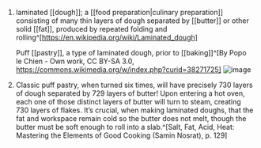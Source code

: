 1. laminated [[dough]]; a [[food preparation|culinary preparation]] consisting of many thin layers of dough separated by [[butter]] or other solid [[fat]], produced by repeated folding and rolling^[https://en.wikipedia.org/wiki/Laminated_dough]
   
   Puff [[pastry]], a type of laminated dough, prior to [[baking]]^[By Popo le Chien - Own work, CC BY-SA 3.0, https://commons.wikimedia.org/w/index.php?curid=38271725]
   ![image](https://upload.wikimedia.org/wikipedia/commons/9/90/Pate_feuilletee_2.jpg)
2. Classic puff pastry, when turned six times, will have precisely 730 layers of dough separated by 729 layers of butter! Upon entering a hot oven, each one of those distinct layers of butter will turn to steam, creating 730 layers of flakes. It’s crucial, when making laminated doughs, that the fat and workspace remain cold so the butter does not melt, though the butter must be soft enough to roll into a slab.^[Salt, Fat, Acid, Heat: Mastering the Elements of Good Cooking (Samin Nosrat), p. 129]